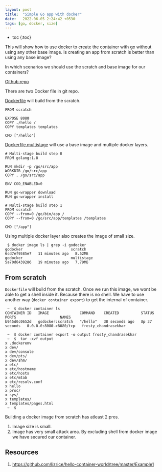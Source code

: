 ```yaml
---
layout: post
title:  "Simple Go app with docker"
date:   2022-06-05 2:24:42 +0530
tags: [go, docker, size]
---
```


* toc
{:toc}

This will show how to use docker to create the container with go without using any other base image. Is creating an app from scratch is better than using any base image?

In which scenarios we should use the scratch and base image for our containers?

[Github repo](https://github.com/nik-hil/go-docker)

There are two Docker file in git repo.

[Dockerfile](https://github.com/nik-hil/go-docker/blob/master/Dockerfile) will build from the scratch. 
```
FROM scratch

EXPOSE 8080
COPY ./hello /
COPY templates templates

CMD ["/hello"]
```
[Dockerfile.multistage](https://github.com/nik-hil/go-docker/blob/master/Dockerfile.multistage) will use a base image and multiple docker layers. 
```
# Multi-stage build step 0
FROM golang:1.8

RUN mkdir -p /go/src/app
WORKDIR /go/src/app
COPY . /go/src/app

ENV CGO_ENABLED=0

RUN go-wrapper download
RUN go-wrapper install

# Multi-stage build step 1
FROM scratch
COPY --from=0 /go/bin/app /
COPY --from=0 /go/src/app/templates /templates

CMD ["/app"] 
```
Using multiple docker layer also creates the image of small size.

```
 $ docker image ls | grep -i godocker     
godocker                      scratch                                    6cd7ef9585e7   11 minutes ago   8.52MB
godocker                      multistage                                 5a70d6439286   19 minutes ago   7.79MB
```

## From scratch

`Dockerfile` will build from the scratch. Once we run this image, we wont be able to get a shell inside it. Because there is no shell.
We have to use another way (`docker container export`) to get the internal of container.

```
 ~  $ docker container ls
CONTAINER ID   IMAGE              COMMAND    CREATED          STATUS          PORTS                    NAMES
b945d0c0652d   godocker:scratch   "/hello"   38 seconds ago   Up 37 seconds   0.0.0.0:8080->8080/tcp   frosty_chandrasekhar

 ~  $ docker container export -o output frosty_chandrasekhar
 ~  $  tar -xvf output
x .dockerenv
x dev/
x dev/console
x dev/pts/
x dev/shm/
x etc/
x etc/hostname
x etc/hosts
x etc/mtab
x etc/resolv.conf
x hello
x proc/
x sys/
x templates/
x templates/pages.html
 ~  $ 
```


Building a docker image from scratch has atleast 2 pros.

1. Image size is small. 
1. Image has very small attack area. By excluding shell from docker image we have secured our container.


## Resources

1. https://github.com/lizrice/hello-container-world/tree/master/Example1
